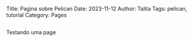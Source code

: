 Title: Pagina sobre Pelican
Date: 2023-11-12
Author: Talita
Tags: pelican, tutorial
Category: Pages
## 
Testando uma page